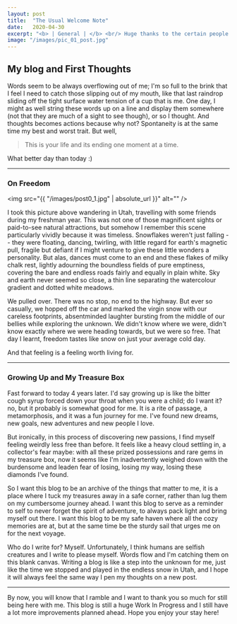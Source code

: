 ```yaml
---
layout: post
title:  "The Usual Welcome Note"
date:   2020-04-30
excerpt: "<b> | General | </b> <br/> Huge thanks to the certain people who gave me the inspo for reviving my blog and revamping it~"
image: "/images/pic_01_post.jpg"
---
```


## My blog and First Thoughts

Words seem to be always overflowing out of me; I'm so full to the brink that I feel I need to catch those slipping out of my mouth, like that last raindrop sliding off the tight surface water tension of a cup that is me. One day, I might as well string these words up on a line and display them somewhere (not that they are much of a sight to see though), or so I thought. And thoughts becomes actions because why not? Spontaneity is at the same time my best and worst trait. But well, 

<blockquote>
This is your life and its ending one moment at a time.
</blockquote>

What better day than today :)

<hr/>

### On Freedom 
<span class="image left"><img src="{{ "/images/post0_1.jpg" | absolute_url }}" alt="" /></span>


I took this picture above wandering in Utah, travelling with some friends during my freshman year. This was not one of those magnificent sights or paid-to-see natural attractions, but somehow I remember this scene particularly vividly because it was timeless. Snowflakes weren't just falling -- they were floating, dancing, twirling, with little regard for earth's magnetic pull, fragile but defiant if I might venture to give these little wonders a personality. But alas, dances must come to an end and these flakes of milky chalk rest, lightly adourning the boundless fields of pure emptiness, covering the bare and endless roads fairly and equally in plain white. Sky and earth never seemed so close, a thin line separating the watercolour gradient and dotted white meadows. 

We pulled over. There was no stop, no end to the highway. But ever so casually, we hopped off the car and marked the virgin snow with our careless footprints, absentminded laughter bursting from the middle of our bellies while exploring the unknown. We didn't know where we were, didn't know exactly where we were heading towards, but we were so free. That day I learnt, freedom tastes like snow on just your average cold day.

And that feeling is a feeling worth living for.

<hr/>


### Growing Up and My Treasure Box

Fast forward to today 4 years later. I'd say growing up is like the bitter cough syrup forced down your throat when you were a child; do I want it? no, but it probably is somewhat good for me. It is a rite of passage, a metamorphosis, and it was a fun journey for me. I've found new dreams, new goals, new adventures and new people I love. 

But ironically, in this process of discovering new passions, I find myself feeling weirdly less free than before. It feels like a heavy cloud settling in, a collector's fear maybe: with all these prized possessions and rare gems in my treasure box, now it seems like 
I'm inadvertently weighed down with the burdensome and leaden fear of losing, losing my way, losing these diamonds I've found. 

So I want this blog to be an archive of the things that matter to me, it is a place where I tuck my treasures away in a safe corner, rather than lug them on my cumbersome journey ahead. I want this blog to serve as a reminder to self to never forget the spirit of adventure, to always pack light and bring myself out there. I want this blog to be my safe haven where all the cozy memories are at, but at the same time be the sturdy sail that urges me on for the next voyage. 

Who do I write for? Myself. Unfortunately, I think humans are selfish creatures and I write to please myself. Words flow and I'm catching them on this blank canvas. Writing a blog is like a step into the unknown for me, just like the time we stopped and played in the endless snow in Utah, and I hope it will always feel the same way I pen my thoughts on a new post.

<hr/>

By now, you will know that I ramble and I want to thank you so much for still being here with me. This blog is still a huge Work In Progress and I still have a lot more improvements planned ahead. Hope you enjoy your stay here!
